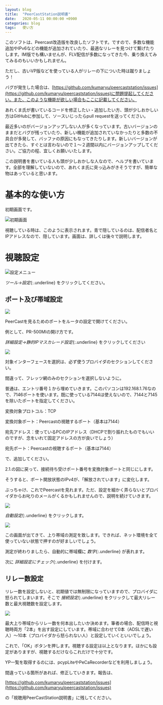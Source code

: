 ```yaml
---
layout: blog
title:  "PeerCastStation説明書"
date:   2020-05-11 00:00:00 +0900
categories: blog
tags:   使い方
---
```

このソフトは、Peercast改造版を改良したソフトです。ですので、多数な機能追加やIPv6などの機能が追加されていたり、最適なリレーを見つけて繋げたりします。IM版でも構いませんが、FLV配信が多数になってきた今、乗り換えてみてみるのもいいかもしれません。

<!--more-->

ただし、古いVP版などを使っている人がリレーの下についた時は蹴りましょう！

バグが発生した場合は、[https://github.com/kumaryu/peercaststation/issues](https://github.com/kumaryu/peercaststation/issues)に問題提起してください。また、このような機能が欲しい場合もここに記載してください。

あれくま氏が書いているコードを修正したい・追加したい方、頭が少しおかしい方はGitHubに参加して、ソースいじったらpull requestを送ってください。

最近多いのがバージョンアップしない人が多くなっています。古いバージョンのままだとバグが残っていたり、新しい機能が追加されていなかったりと多数の不具合が多発して、バッファの原因にもなってきたりします。新しいバージョンが出てきたら、すぐとは言わないので１～２週間以内にバージョンアップしてください。ご協力の程、宜しくお願いいたします。

この説明書を書いている人も頭が少しおかしな人なので、ヘルプを書いています。全部を理解していないので、あれくま氏に突っ込みがきそうですが、簡単な物はあっていると思います。

基本的な使い方
=====================

初期画面です。

![初期画面](/assets/2020-05-12-getting-started/image1.png)

視聴している時は、このように表示されます。青で隠しているのは、配信者名とIPアドレスなので、隠しています。画面は、詳しくは後々で説明します。

視聴設定
=====================

![設定メニュー](/assets/2020-05-12-getting-started/image2.png)

_ツール→設定_{:.underline} をクリックしてください。

ポート及び帯域設定
-----------------------------

![](/assets/2020-05-12-getting-started/image3.png)

PeerCastを見るためのポートをルータの設定で開けてください。

例として、PR-500MIの開け方です。

_詳細設定→静的IPマスカレード設定_{:.underline} をクリックしてください

![](/assets/2020-05-12-getting-started/image4.png)

対象インターフェースを選択は、必ず使うプロバイダのセクションしてください。

間違って、フレッツ網のみのセクションを選択しないように。

普通は、エントリ番号１から埋めていきます。このパソコンは192.168.1.76なので、7146ポートを使います。既に使っている7144は使えないので、7144と7145を除いたポートを指定してください。

変換対象プロトコル：TCP

変換対象ポート：Peercastの視聴するポート（基本は7144）

宛先アドレス：使っているPCのIPアドレス（DHCPで割り振れたものでもいいのですが、念をいれて固定アドレスの方が良いでしょう）

宛先ポート：Peercastの視聴するポート（基本は7144）

で、追加してください。

2.1.の図に戻って、接続待ち受けポート番号を変換対象ポートと同じにします。

そうすると、ポート開放状態のIPv4が、「解放されています」に変化します。

ぶっちゃけ、これでPeercastを見れます。ただ、設定を細かく弄らないとプロバイダからお叱りのメールがくるかもしれませんので、説明を続けていきます。

![](/assets/2020-05-12-getting-started/image5.png)

_自動設定_{:.underline} をクリックします。

![](/assets/2020-05-12-getting-started/image6.png)

この画面が出てきて、上り帯域の測定を致します。できれば、ネット環境を全て使っていない状態で押すのが好ましいでしょう。

測定が終わりましたら、自動的に帯域欄に _数字_{:.underline} が表れます。

次に _詳細設定にチェック_{:.underline} を付けます。

リレー数設定
-----------------------------

リレー数を設定しないと、初期値では無制限になっていますので、プロバイダに怒られてしまいます。そこで _接続設定_{:.underline} をクリックして最大リレー数と最大視聴数を設定します。

![](/assets/2020-05-12-getting-started/image7.png)

最大上り帯域からリレー数を何本出したいか決めます。筆者の場合、配信時と視聴時両方「2本」を出す設定にしています。帯域に合わせて0本（ADSLで遅い人）～10本（プロバイダから怒られない人）と設定していくといいでしょう。

これで、「OK」ボタンを押します。視聴する設定は以上となります。ほかにも設定がありますが、視聴するだけならこれだけで十分です。

YP一覧を取得するのには、pcypLiteやPeCaRecorderなどを利用しましょう。

間違っている箇所があれば、修正していきます。報告は、

[https://github.com/kumaryu/peercaststation/issues](https://github.com/kumaryu/peercaststation/issues)

の「視聴用PeerCastStation説明書」に残してください。
